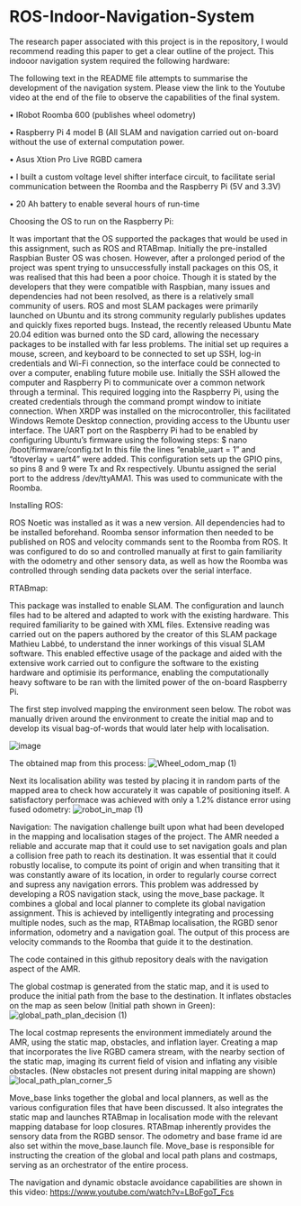 # ROS-Indoor-Navigation-System
The research paper associated with this project is in the repository, I would recommend reading this paper to get a clear outline of the project.
This indooor navigation system required the following hardware:

The following text in the README file attempts to summarise the development of the navigation system. Please view the link to the Youtube video at the end of the file to observe the capabilities of the final system.

• IRobot Roomba 600 (publishes wheel odometry)

• Raspberry Pi 4 model B (All SLAM and navigation carried out on-board without the use of external computation power.

• Asus Xtion Pro Live RGBD camera

• I built a custom voltage level shifter interface circuit, to facilitate serial communication between the Roomba and the Raspberry Pi (5V and 3.3V)

• 20 Ah battery to enable several hours of run-time

Choosing the OS to run on the Raspberry Pi:

It was important that the OS supported the packages that would 
be used in this assignment, such as ROS and RTABmap. Initially the pre-installed Raspbian Buster OS
was chosen. However, after a prolonged period of the project was spent trying to unsuccessfully
install packages on this OS, it was realised that this had been a poor choice.
Though it is stated by the developers that they were compatible with Raspbian, many issues and dependencies had not 
been resolved, as there is a relatively small community of users. ROS and most SLAM packages were 
primarily launched on Ubuntu and its strong community regularly publishes updates and quickly 
fixes reported bugs. Instead, the recently released Ubuntu Mate 20.04 edition was burned onto the 
SD card, allowing the necessary packages to be installed with far less problems.
The initial set up requires a mouse, screen, and keyboard to 
be connected to set up SSH, log-in credentials and Wi-Fi connection, so the interface could be 
connected to over a computer, enabling future mobile use. Initially the SSH allowed the computer 
and Raspberry Pi to communicate over a common network through a terminal. This required logging 
into the Raspberry Pi, using the created credentials through the command prompt window to 
initiate connection. When XRDP was installed on the microcontroller, this facilitated Windows 
Remote Desktop connection, providing access to the Ubuntu user interface. The UART port on the 
Raspberry Pi had to be enabled by configuring Ubuntu’s firmware using the following steps:
$ nano /boot/firmware/config.txt
In this file the lines “enable_uart = 1” and “dtoverlay = uart4” were added. This configuration sets up 
the GPIO pins, so pins 8 and 9 were Tx and Rx respectively. Ubuntu assigned the serial port to the 
address /dev/ttyAMA1. This was used to communicate with the Roomba.

Installing ROS:

ROS Noetic was installed as it was a new version. All dependencies had to be installed beforehand. Roomba sensor information then needed to be published on ROS and velocity commands sent to the Roomba from ROS. It was configured to do so and controlled manually at first to gain familiarity with the odometry and other sensory data, as well as how the Roomba was controlled through sending data packets over the serial interface.

RTABmap:

This package was installed to enable SLAM. The configuration and launch files had to be altered and adapted to work with the existing hardware. This required familiarity to be gained with XML files. Extensive reading was carried out on the papers authored by the creator of this SLAM package ‪Mathieu Labbé, to understand the inner workings of this visual SLAM software. This enabled effective usage of the package and aided with the extensive work carried out to configure the software to the existing hardware and optimisie its performance, enabling the computationally heavy software to be ran with the limited power of the on-board Raspberry Pi.

The first step involved mapping the environment seen below. The robot was manually driven around the environment to create the initial map and to develop its visual bag-of-words that would later help with localisation.
 
![image](https://user-images.githubusercontent.com/86829520/151217551-51ed2990-78cd-410c-a529-1bdd8cb1fb44.png)

The obtained map from this process:
![Wheel_odom_map (1)](https://user-images.githubusercontent.com/86829520/151218846-9ce25291-2f7c-425d-9dfa-ccd7ab473cee.png)

Next its localisation ability was tested by placing it in random parts of the mapped area to check how accurately it was capable of positioning itself. A satisfactory performace was achieved with only a 1.2% distance error using fused odometry:
![robot_in_map (1)](https://user-images.githubusercontent.com/86829520/151371823-42423dc4-1a7e-4ee7-91de-f08102cf2ce3.png)

Navigation:
The navigation challenge built upon what had been developed in the mapping and localisation stages 
of the project. The AMR needed a reliable and accurate map that it could use to set navigation goals 
and plan a collision free path to reach its destination. It was essential that it could robustly localise, 
to compute its point of origin and when transiting that it was constantly aware of its location, in 
order to regularly course correct and supress any navigation errors. This problem was addressed by 
developing a ROS navigation stack, using the move_base package. It combines a global and local 
planner to complete its global navigation assignment. This is achieved by intelligently integrating and 
processing multiple nodes, such as the map, RTABmap localisation, the RGBD senor information, 
odometry and a navigation goal. The output of this process are velocity commands to the Roomba
that guide it to the destination.

The code contained in this github repository deals with the navigation aspect of the AMR.

The global costmap is generated from the static map, and it is used to produce the initial path from the 
base to the destination. It inflates obstacles on the map as seen below (Initial path shown in Green):
![global_path_plan_decision (1)](https://user-images.githubusercontent.com/86829520/151380521-535bb817-2424-4ab6-b701-ddf780b390be.png)

The local costmap represents the environment immediately around the AMR, using the static map,
obstacles, and inflation layer. Creating a map that incorporates the live RGBD camera stream, with 
the nearby section of the static map, imaging its current field of vision and inflating any visible 
obstacles. (New obstacles not present during inital mapping are shown)
![local_path_plan_corner_5](https://user-images.githubusercontent.com/86829520/151381141-d3dfa4b0-458c-4de1-83dd-9b09fc3e3204.png)


Move_base links together the global and local planners, as well as the various 
configuration files that have been discussed. It also integrates the static map and launches RTABmap 
in localisation mode with the relevant mapping database for loop closures. RTABmap inherently 
provides the sensory data from the RGBD sensor. The odometry and base frame id are also set
within the move_base.launch file. Move_base is responsible for instructing the creation of the global 
and local path plans and costmaps, serving as an orchestrator of the entire process.


The navigation and dynamic obstacle avoidance capabilities are shown in this video:
https://www.youtube.com/watch?v=LBoFgoT_Fcs

